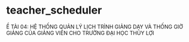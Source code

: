 # teacher_scheduler
Ề TÀI 04: HỆ THỐNG QUẢN LÝ LỊCH TRÌNH GIẢNG DẠY VÀ THỐNG GIỜ GIẢNG CỦA GIẢNG VIÊN  CHO TRƯỜNG ĐẠI HỌC THỦY LỢI
